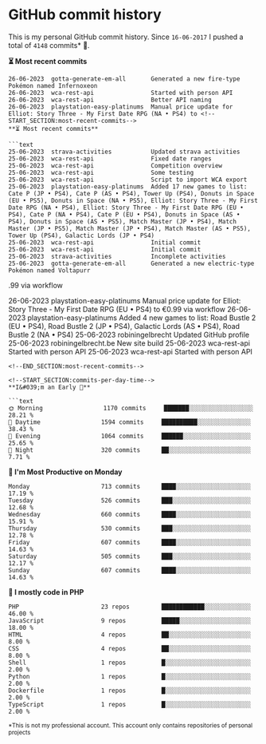 # GitHub commit history
This is my personal GitHub commit history. Since <!--START_SECTION:first-commit-date-->`16-06-2017`<!--END_SECTION:first-commit-date--> I pushed a total of <!--START_SECTION:total-commit-count-->`4148`<!--END_SECTION:total-commit-count--> commits* 🎉.

<!--START_SECTION:most-recent-commits-->
**⏳ Most recent commits**
                                        
```text
26-06-2023  gotta-generate-em-all       Generated a new fire-type Pokémon named Infernoxeon
26-06-2023  wca-rest-api                Started with person API
26-06-2023  wca-rest-api                Better API naming
26-06-2023  playstation-easy-platinums  Manual price update for Elliot: Story Three - My First Date RPG (NA • PS4) to <!--START_SECTION:most-recent-commits-->
**⏳ Most recent commits**
                                        
```text
25-06-2023  strava-activities           Updated strava activities
25-06-2023  wca-rest-api                Fixed date ranges
25-06-2023  wca-rest-api                Competition overview
25-06-2023  wca-rest-api                Some testing
25-06-2023  wca-rest-api                Script to import WCA export
25-06-2023  playstation-easy-platinums  Added 17 new games to list: Cate P (JP • PS4), Cate P (AS • PS4), Tower Up (PS4), Donuts in Space (EU • PS5), Donuts in Space (NA • PS5), Elliot: Story Three - My First Date RPG (NA • PS4), Elliot: Story Three - My First Date RPG (EU • PS4), Cate P (NA • PS4), Cate P (EU • PS4), Donuts in Space (AS • PS4), Donuts in Space (AS • PS5), Match Master (JP • PS4), Match Master (JP • PS5), Match Master (JP • PS4), Match Master (AS • PS5), Tower Up (PS4), Galactic Lords (JP • PS4)
25-06-2023  wca-rest-api                Initial commit
25-06-2023  wca-rest-api                Initial commit
25-06-2023  strava-activities           Incomplete activities
25-06-2023  gotta-generate-em-all       Generated a new electric-type Pokémon named Voltapurr
```
<!--END_SECTION:most-recent-commits-->.99 via workflow
26-06-2023  playstation-easy-platinums  Manual price update for Elliot: Story Three - My First Date RPG (EU • PS4) to €0.99 via workflow
26-06-2023  playstation-easy-platinums  Added 4 new games to list: Road Bustle 2 (EU • PS4), Road Bustle 2 (JP • PS4), Galactic Lords (AS • PS4), Road Bustle 2 (NA • PS4)
25-06-2023  robiningelbrecht            Updated GitHub profile
25-06-2023  robiningelbrecht.be         New site build
25-06-2023  wca-rest-api                Started with person API
25-06-2023  wca-rest-api                Started with person API
```
<!--END_SECTION:most-recent-commits-->  

<!--START_SECTION:commits-per-day-time-->
**I&#039;m an Early 🐤**

```text
🌞 Morning                 1170 commits     ███████░░░░░░░░░░░░░░░░░░   28.21 %
🌆 Daytime                 1594 commits     ██████████░░░░░░░░░░░░░░░   38.43 %
🌃 Evening                 1064 commits     ██████░░░░░░░░░░░░░░░░░░░   25.65 %
🌙 Night                   320 commits      ██░░░░░░░░░░░░░░░░░░░░░░░   7.71 %
```
<!--END_SECTION:commits-per-day-time-->  

<!--START_SECTION:commits-per-weekday-->
**📅 I&#039;m Most Productive on Monday**

```text
Monday                    713 commits      ████░░░░░░░░░░░░░░░░░░░░░   17.19 %
Tuesday                   526 commits      ███░░░░░░░░░░░░░░░░░░░░░░   12.68 %
Wednesday                 660 commits      ████░░░░░░░░░░░░░░░░░░░░░   15.91 %
Thursday                  530 commits      ███░░░░░░░░░░░░░░░░░░░░░░   12.78 %
Friday                    607 commits      ████░░░░░░░░░░░░░░░░░░░░░   14.63 %
Saturday                  505 commits      ███░░░░░░░░░░░░░░░░░░░░░░   12.17 %
Sunday                    607 commits      ████░░░░░░░░░░░░░░░░░░░░░   14.63 %
```
<!--END_SECTION:commits-per-weekday-->  

<!--START_SECTION:repos-per-language-->
**💬 I mostly code in PHP**

```text
PHP                       23 repos         ████████████░░░░░░░░░░░░░   46.00 %
JavaScript                9 repos          █████░░░░░░░░░░░░░░░░░░░░   18.00 %
HTML                      4 repos          ██░░░░░░░░░░░░░░░░░░░░░░░   8.00 %
CSS                       4 repos          ██░░░░░░░░░░░░░░░░░░░░░░░   8.00 %
Shell                     1 repos          █░░░░░░░░░░░░░░░░░░░░░░░░   2.00 %
Python                    1 repos          █░░░░░░░░░░░░░░░░░░░░░░░░   2.00 %
Dockerfile                1 repos          █░░░░░░░░░░░░░░░░░░░░░░░░   2.00 %
TypeScript                1 repos          █░░░░░░░░░░░░░░░░░░░░░░░░   2.00 %
```
<!--END_SECTION:repos-per-language-->  

<sub>*This is not my professional account. This account only contains repositories of personal projects</sub>
